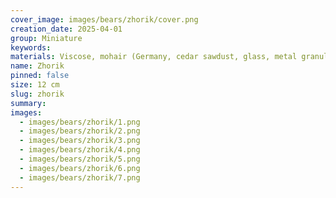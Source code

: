 ```yaml
---
cover_image: images/bears/zhorik/cover.png
creation_date: 2025-04-01
group: Miniature
keywords: 
materials: Viscose, mohair (Germany, cedar sawdust, glass, metal granules, glass eyes
name: Zhorik
pinned: false
size: 12 cm
slug: zhorik
summary: 
images:
  - images/bears/zhorik/1.png
  - images/bears/zhorik/2.png
  - images/bears/zhorik/3.png
  - images/bears/zhorik/4.png
  - images/bears/zhorik/5.png
  - images/bears/zhorik/6.png
  - images/bears/zhorik/7.png
---
```

